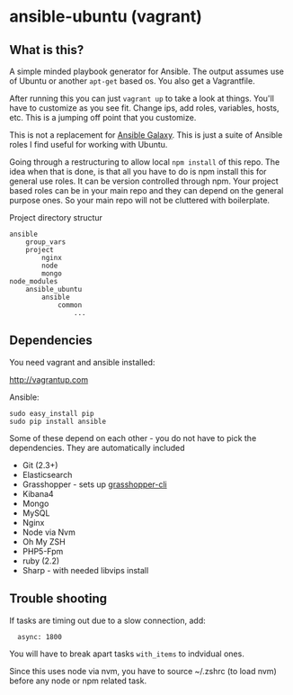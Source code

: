 # ansible-ubuntu (vagrant)

## What is this?

A simple minded playbook generator for Ansible. The output assumes use of Ubuntu or another `apt-get` based os. You also
get a Vagrantfile.

After running this you can just `vagrant up` to take a look at things. You'll have to customize as you see fit. Change ips,
add roles, variables, hosts, etc. This is a jumping off point that you customize.

This is not a replacement for [Ansible Galaxy](https://galaxy.ansible.com/). This is just a suite of Ansible roles I find useful for working with Ubuntu.

Going through a restructuring to allow local `npm install` of this repo. The idea when that is done, is that all you have
to do is npm install this for general use roles. It can be version controlled through npm. Your project based roles can
be in your main repo and they can depend on the general purpose ones. So your main repo will not be cluttered with boilerplate.

Project directory structur

```
ansible
    group_vars
    project
        nginx
        node
        mongo
node_modules
    ansible_ubuntu
        ansible
            common
                ...
```

## Dependencies

You need vagrant and ansible installed:

http://vagrantup.com

Ansible:

```
sudo easy_install pip
sudo pip install ansible
```

Some of these depend on each other - you do not have to pick the dependencies. They are automatically included

* Git (2.3+)
* Elasticsearch
* Grasshopper - sets up [grasshopper-cli](https://github.com/Solid-Interactive/grasshopper-cli)
* Kibana4
* Mongo
* MySQL
* Nginx
* Node via Nvm
* Oh My ZSH
* PHP5-Fpm
* ruby (2.2)
* Sharp - with needed libvips install

## Trouble shooting

If tasks are timing out due to a slow connection, add:

```
  async: 1800
```

You will have to break apart tasks `with_items` to indvidual ones.

Since this uses node via nvm, you have to source ~/.zshrc (to load nvm) before any node or npm related task.